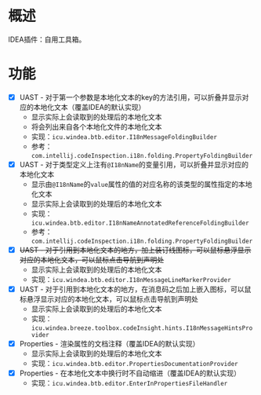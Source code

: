 # 概述

IDEA插件：自用工具箱。

# 功能

* [X] UAST - 对于第一个参数是本地化文本的key的方法引用，可以折叠并显示对应的本地化文本（覆盖IDEA的默认实现）
  * 显示实际上会读取到的处理后的本地化文本
  * 将会列出来自各个本地化文件的本地化文本
  * 实现：`icu.windea.btb.editor.I18nMessageFoldingBuilder`
  * 参考：`com.intellij.codeInspection.i18n.folding.PropertyFoldingBuilder`
* [X] UAST - 对于类型定义上注有`@I18nName`的变量引用，可以折叠并显示对应的本地化文本
  * 显示由`@I18nName`的`value`属性的值的对应名称的该类型的属性指定的本地化文本
  * 显示实际上会读取到的处理后的本地化文本
  * 实现：`icu.windea.btb.editor.I18nNameAnnotatedReferenceFoldingBuilder`
  * 参考：`com.intellij.codeInspection.i18n.folding.PropertyFoldingBuilder`
* [X] ~~UAST - 对于引用到本地化文本的地方，加上装订线图标，可以鼠标悬浮显示对应的本地化文本，可以鼠标点击导航到声明处~~
  * 显示实际上会读取到的处理后的本地化文本
  * 实现：`icu.windea.btb.editor.I18nMessageLineMarkerProvider`
* [X] UAST - 对于引用到本地化文本的地方，在消息码之后加上嵌入图标，可以鼠标悬浮显示对应的本地化文本，可以鼠标点击导航到声明处
  * 显示实际上会读取到的处理后的本地化文本
  * 实现：`icu.windea.breeze.toolbox.codeInsight.hints.I18nMessageHintsProvider`
* [X] Properties - 渲染属性的文档注释（覆盖IDEA的默认实现）
  * 显示实际上会读取到的处理后的本地化文本
  * 实现：`icu.windea.btb.editor.PropertiesDocumentationProvider`
* [X] Properties - 在本地化文本中换行时不自动缩进（覆盖IDEA的默认实现）
  * 实现：`icu.windea.btb.editor.EnterInPropertiesFileHandler`